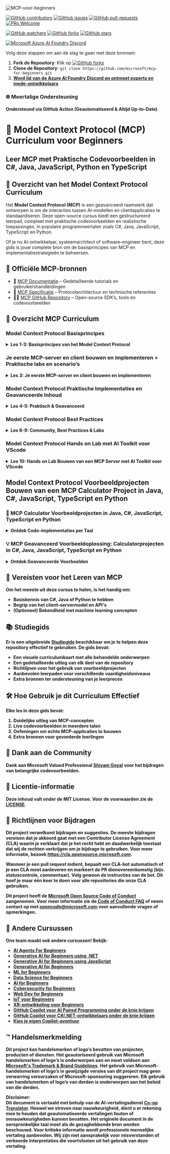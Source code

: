 <!--
CO_OP_TRANSLATOR_METADATA:
{
  "original_hash": "44405cc3bec37703b241dd4d8336e54a",
  "translation_date": "2025-07-01T09:44:16+00:00",
  "source_file": "README.md",
  "language_code": "nl"
}
-->
![MCP-voor-beginners](../../translated_images/mcp-beginners.2ce2b317996369ff66c5b72e25eff9d4288ab2741fc70c0b4e523d1ae1e249fd.nl.png) 

[![GitHub contributors](https://img.shields.io/github/contributors/microsoft/mcp-for-beginners.svg)](https://GitHub.com/microsoft/mcp-for-beginners/graphs/contributors)
[![GitHub issues](https://img.shields.io/github/issues/microsoft/mcp-for-beginners.svg)](https://GitHub.com/microsoft/mcp-for-beginners/issues)
[![GitHub pull-requests](https://img.shields.io/github/issues-pr/microsoft/mcp-for-beginners.svg)](https://GitHub.com/microsoft/mcp-for-beginners/pulls)
[![PRs Welcome](https://img.shields.io/badge/PRs-welcome-brightgreen.svg?style=flat-square)](http://makeapullrequest.com)

[![GitHub watchers](https://img.shields.io/github/watchers/microsoft/mcp-for-beginners.svg?style=social&label=Watch)](https://GitHub.com/microsoft/mcp-for-beginners/watchers)
[![GitHub forks](https://img.shields.io/github/forks/microsoft/mcp-for-beginners.svg?style=social&label=Fork)](https://GitHub.com/microsoft/mcp-for-beginners/fork)
[![GitHub stars](https://img.shields.io/github/stars/microsoft/mcp-for-beginners?style=social&label=Star)](https://GitHub.com/microsoft/mcp-for-beginners/stargazers)


[![Microsoft Azure AI Foundry Discord](https://dcbadge.vercel.app/api/server/ByRwuEEgH4)](https://discord.com/invite/ByRwuEEgH4)


Volg deze stappen om aan de slag te gaan met deze bronnen:
1. **Fork de Repository**: Klik op [![GitHub forks](https://img.shields.io/github/forks/microsoft/mcp-for-beginners.svg?style=social&label=Fork)](https://GitHub.com/microsoft/mcp-for-beginners/fork)
2. **Clone de Repository**:   `git clone https://github.com/microsoft/mcp-for-beginners.git`
3. [**Word lid van de Azure AI Foundry Discord en ontmoet experts en mede-ontwikkelaars**](https://discord.com/invite/ByRwuEEgH4)


### 🌐 Meertalige Ondersteuning

#### Ondersteund via GitHub Action (Geautomatiseerd & Altijd Up-to-Date)

# 🚀 Model Context Protocol (MCP) Curriculum voor Beginners

## **Leer MCP met Praktische Codevoorbeelden in C#, Java, JavaScript, Python en TypeScript**

## 🧠 Overzicht van het Model Context Protocol Curriculum

Het **Model Context Protocol (MCP)** is een geavanceerd raamwerk dat ontworpen is om de interacties tussen AI-modellen en clientapplicaties te standaardiseren. Deze open-source cursus biedt een gestructureerd leerpad, compleet met praktische codevoorbeelden en realistische toepassingen, in populaire programmeertalen zoals C#, Java, JavaScript, TypeScript en Python.

Of je nu AI-ontwikkelaar, systeemarchitect of software-engineer bent, deze gids is jouw complete bron om de basisprincipes van MCP en implementatiestrategieën te beheersen.

## 🔗 Officiële MCP-bronnen

- 📘 [MCP Documentatie](https://modelcontextprotocol.io/) – Gedetailleerde tutorials en gebruikershandleidingen  
- 📜 [MCP Specificatie](https://spec.modelcontextprotocol.io/) – Protocolarchitectuur en technische referenties  
- 🧑‍💻 [MCP GitHub Repository](https://github.com/modelcontextprotocol) – Open-source SDK’s, tools en codevoorbeelden  

## 🧭 Overzicht MCP Curriculum

### Model Context Protocol Basisprincipes  
<details>
  <summary><strong> Les 1-3: Basisprincipes van het Model Context Protocol</strong></summary>

- **00. Introductie tot MCP**  
  Overzicht van het Model Context Protocol en het belang ervan in AI-pijplijnen. [Lees meer](./00-Introduction/README.md)
- **01. Uitleg van Kernconcepten**  
  Diepgaande verkenning van de kernconcepten van MCP. [Lees meer](./01-CoreConcepts/README.md)
- **02. Beveiliging in MCP**  
  Beveiligingsrisico’s en beste praktijken. [Lees meer](./02-Security/README.md)
- **03. Aan de slag met MCP**  
  Omgevingsinstellingen, basisservers/clients, integratie. [Lees meer](./03-GettingStarted/README.md)
</details>

### Je eerste MCP-server en client bouwen en implementeren + Praktische labs en scenario’s  
<details>
  <summary><strong> Les 3: Je eerste MCP-server en client bouwen en implementeren</strong></summary>

- **3.1. Eerste server** – [Handleiding](./03-GettingStarted/01-first-server/README.md)
- **3.2. Eerste client** – [Handleiding](./03-GettingStarted/02-client/README.md)
- **3.3. Client met LLM** – [Handleiding](./03-GettingStarted/03-llm-client/README.md)
- **3.4. Server gebruiken met Visual Studio Code** – [Handleiding](./03-GettingStarted/04-vscode/README.md)
- **3.5. Server maken met SSE** – [Handleiding](./03-GettingStarted/05-sse-server/README.md)
- **3.6. HTTP Streaming** – [Handleiding](./03-GettingStarted/06-http-streaming/README.md)
- **3.7. Gebruik AI Toolkit** – [Handleiding](./03-GettingStarted/07-aitk/README.md)
- **3.8. Je server testen** – [Handleiding](./03-GettingStarted/08-testing/README.md)
- **3.9. Je server implementeren** – [Handleiding](./03-GettingStarted/09-deployment/README.md)
</details>

### Model Context Protocol Praktische Implementaties en Geavanceerde Inhoud  
<details>
  <summary><strong> Les 4-5: Praktisch & Geavanceerd</strong></summary>

- **04. Praktische Implementatie**  
  SDK’s, debuggen, testen, herbruikbare prompttemplates. [Lees meer](./04-PracticalImplementation/README.md)
- **05. Geavanceerde Onderwerpen in MCP**  
  Multi-modale AI, schaalbaarheid, zakelijk gebruik. [Lees meer](./05-AdvancedTopics/README.md)
- **5.1. MCP Integratie met Azure** – [Handleiding](./05-AdvancedTopics/mcp-integration/README.md)
- **5.2. Multi-modality** – [Handleiding](./05-AdvancedTopics/mcp-multi-modality/README.md)
- **5.3. MCP OAuth2 Demo** – [Handleiding](./05-AdvancedTopics/mcp-oauth2-demo/README.md)
- **5.4. Root Contexts** – [Handleiding](./05-AdvancedTopics/mcp-root-contexts/README.md)
- **5.5. Routing** – [Handleiding](./05-AdvancedTopics/mcp-routing/README.md)
- **5.6. Sampling** – [Handleiding](./05-AdvancedTopics/mcp-sampling/README.md)
- **5.7. Schalen** – [Handleiding](./05-AdvancedTopics/mcp-scaling/README.md)
- **5.8. Beveiliging** – [Handleiding](./05-AdvancedTopics/mcp-security/README.md)
- **5.9. Web Search MCP** – [Handleiding](./05-AdvancedTopics/web-search-mcp/README.md)
- **5.10. Realtime Streaming** – [Handleiding](./05-AdvancedTopics/mcp-realtimestreaming/README.md)
- **5.11. Realtime Web Search** – [Handleiding](./05-AdvancedTopics/mcp-realtimesearch/README.md)
- **5.12. Entra ID Authenticatie voor Model Context Protocol Servers** – [Handleiding](./05-AdvancedTopics/mcp-security-entra/README.md)
</details>

### Model Context Protocol Best Practices  
<details>
  <summary><strong> Les 6-9: Community, Best Practices & Labs</strong></summary>
- **06. Community Contributions** – [Handleiding](./06-CommunityContributions/README.md)
- **07. Insights from Early Adoption** – [Handleiding](./07-LessonsFromEarlyAdoption/README.md)
- **08. Best Practices for MCP** – [Handleiding](./08-BestPractices/README.md)
- **09. MCP Case Studies** – [Handleiding](./09-CaseStudy/README.md)
</details>

### Model Context Protocol Hands on Lab met AI Toolkit voor VScode
<details>
  <summary><strong>Les 10: Hands on Lab Bouwen van een MCP Server met AI Toolkit voor VScode</summary>
    
- **10. AI Workflows Vereenvoudigen: Bouwen van een MCP Server met AI Toolkit** – [Hands On Lab](./10-StreamliningAIWorkflowsBuildingAnMCPServerWithAIToolkit/README.md)
</details>

## Model Context Protocol Voorbeeldprojecten Bouwen van een MCP Calculator Project in Java, C#, JavaScript, TypeScript en Python

### 🧮 MCP Calculator Voorbeeldprojecten in Java, C#, JavaScript, TypeScript en Python
<details>
  <summary><strong>Ontdek Code-implementaties per Taal</strong></summary>

  - [C# MCP Server Voorbeeld](./03-GettingStarted/samples/csharp/README.md)
  - [Java MCP Calculator](./03-GettingStarted/samples/java/calculator/README.md)
  - [JavaScript MCP Demo](./03-GettingStarted/samples/javascript/README.md)
  - [Python MCP Server](../../03-GettingStarted/samples/python/mcp_calculator_server.py)
  - [TypeScript MCP Voorbeeld](./03-GettingStarted/samples/typescript/README.md)

</details>

### 💡 MCP Geavanceerd Voorbeeldoplossing: Calculatorprojecten in C#, Java, JavaScript, TypeScript en Python
<details>
  <summary><strong>Ontdek Geavanceerde Voorbeelden</strong></summary>

  - [Geavanceerd C# Voorbeeld](./04-PracticalImplementation/samples/csharp/README.md)
  - [Java Container App Voorbeeld](./04-PracticalImplementation/samples/java/containerapp/README.md)
  - [JavaScript Geavanceerd Voorbeeld](./04-PracticalImplementation/samples/javascript/README.md)
  - [Python Complexe Implementatie](../../04-PracticalImplementation/samples/python/mcp_sample.py)
  - [TypeScript Container Voorbeeld](./04-PracticalImplementation/samples/typescript/README.md)

</details>


## 🎯 Vereisten voor het Leren van MCP

Om het meeste uit deze cursus te halen, is het handig om:

- Basiskennis van C#, Java of Python te hebben  
- Begrip van het client-servermodel en API's  
- (Optioneel) Bekendheid met machine learning concepten  

## 📚 Studiegids

Er is een uitgebreide [Studiegids](./study_guide.md) beschikbaar om je te helpen deze repository effectief te gebruiken. De gids bevat:

- Een visuele curriculumkaart met alle behandelde onderwerpen  
- Een gedetailleerde uitleg van elk deel van de repository  
- Richtlijnen voor het gebruik van voorbeeldprojecten  
- Aanbevolen leerpaden voor verschillende vaardigheidsniveaus  
- Extra bronnen ter ondersteuning van je leerproces  

## 🛠️ Hoe Gebruik je dit Curriculum Effectief

Elke les in deze gids bevat:

1. Duidelijke uitleg van MCP-concepten  
2. Live codevoorbeelden in meerdere talen  
3. Oefeningen om echte MCP-applicaties te bouwen  
4. Extra bronnen voor gevorderde leerlingen  


## 🌟 Dank aan de Community

Dank aan Microsoft Valued Professional [Shivam Goyal](https://www.linkedin.com/in/shivam2003/) voor het bijdragen van belangrijke codevoorbeelden.

## 📜 Licentie-informatie

Deze inhoud valt onder de **MIT License**. Voor de voorwaarden zie de [LICENSE](../../LICENSE).

## 🤝 Richtlijnen voor Bijdragen

Dit project verwelkomt bijdragen en suggesties. De meeste bijdragen vereisen dat je akkoord gaat met een
Contributor License Agreement (CLA) waarin je verklaart dat je het recht hebt en daadwerkelijk toestaat dat wij
de rechten verkrijgen om je bijdrage te gebruiken. Voor meer informatie, bezoek <https://cla.opensource.microsoft.com>.

Wanneer je een pull request indient, bepaalt een CLA-bot automatisch of je een CLA moet aanleveren
en markeert de PR dienovereenkomstig (bijv. statuscontrole, commentaar). Volg gewoon de instructies
van de bot. Dit hoef je maar één keer te doen voor alle repositories die onze CLA gebruiken.

Dit project heeft de [Microsoft Open Source Code of Conduct](https://opensource.microsoft.com/codeofconduct/) aangenomen.
Voor meer informatie zie de [Code of Conduct FAQ](https://opensource.microsoft.com/codeofconduct/faq/) of
neem contact op met [opencode@microsoft.com](mailto:opencode@microsoft.com) voor aanvullende vragen of opmerkingen.

## 🎒 Andere Cursussen  
Ons team maakt ook andere cursussen! Bekijk:

- [AI Agents For Beginners](https://github.com/microsoft/ai-agents-for-beginners?WT.mc_id=academic-105485-koreyst)  
- [Generative AI for Beginners using .NET](https://github.com/microsoft/Generative-AI-for-beginners-dotnet?WT.mc_id=academic-105485-koreyst)  
- [Generative AI for Beginners using JavaScript](https://github.com/microsoft/generative-ai-with-javascript?WT.mc_id=academic-105485-koreyst)  
- [Generative AI for Beginners](https://github.com/microsoft/generative-ai-for-beginners?WT.mc_id=academic-105485-koreyst)  
- [ML for Beginners](https://aka.ms/ml-beginners?WT.mc_id=academic-105485-koreyst)  
- [Data Science for Beginners](https://aka.ms/datascience-beginners?WT.mc_id=academic-105485-koreyst)  
- [AI for Beginners](https://aka.ms/ai-beginners?WT.mc_id=academic-105485-koreyst)  
- [Cybersecurity for Beginners](https://github.com/microsoft/Security-101??WT.mc_id=academic-96948-sayoung)  
- [Web Dev for Beginners](https://aka.ms/webdev-beginners?WT.mc_id=academic-105485-koreyst)
- [IoT voor Beginners](https://aka.ms/iot-beginners?WT.mc_id=academic-105485-koreyst)
- [XR-ontwikkeling voor Beginners](https://github.com/microsoft/xr-development-for-beginners?WT.mc_id=academic-105485-koreyst)
- [GitHub Copilot voor AI Paired Programming onder de knie krijgen](https://aka.ms/GitHubCopilotAI?WT.mc_id=academic-105485-koreyst)
- [GitHub Copilot voor C#/.NET-ontwikkelaars onder de knie krijgen](https://github.com/microsoft/mastering-github-copilot-for-dotnet-csharp-developers?WT.mc_id=academic-105485-koreyst)
- [Kies je eigen Copilot-avontuur](https://github.com/microsoft/CopilotAdventures?WT.mc_id=academic-105485-koreyst)


## ™️ Handelsmerkmelding

Dit project kan handelsmerken of logo’s bevatten van projecten, producten of diensten. Het geautoriseerd gebruik van Microsoft
handelsmerken of logo’s is onderworpen aan en moet voldoen aan
[Microsoft's Trademark & Brand Guidelines](https://www.microsoft.com/legal/intellectualproperty/trademarks/usage/general).
Het gebruik van Microsoft-handelsmerken of logo’s in gewijzigde versies van dit project mag geen verwarring veroorzaken of Microsoft-sponsoring suggereren.
Elk gebruik van handelsmerken of logo’s van derden is onderworpen aan het beleid van die derden.

**Disclaimer**:  
Dit document is vertaald met behulp van de AI-vertalingsdienst [Co-op Translator](https://github.com/Azure/co-op-translator). Hoewel we streven naar nauwkeurigheid, dient u er rekening mee te houden dat geautomatiseerde vertalingen fouten of onnauwkeurigheden kunnen bevatten. Het originele document in de oorspronkelijke taal moet als de gezaghebbende bron worden beschouwd. Voor kritieke informatie wordt professionele menselijke vertaling aanbevolen. Wij zijn niet aansprakelijk voor misverstanden of verkeerde interpretaties die voortvloeien uit het gebruik van deze vertaling.
